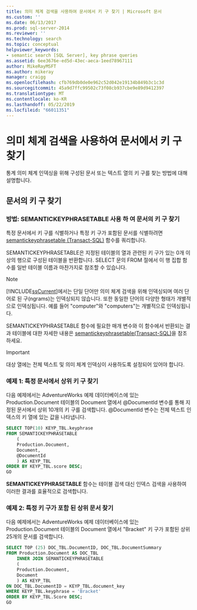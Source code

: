 ```yaml
---
title: 의미 체계 검색을 사용하여 문서에서 키 구 찾기 | Microsoft 문서
ms.custom: ''
ms.date: 06/13/2017
ms.prod: sql-server-2014
ms.reviewer: ''
ms.technology: search
ms.topic: conceptual
helpviewer_keywords:
- semantic search [SQL Server], key phrase queries
ms.assetid: 6ee3676e-ed5d-43ec-aeca-1eed78967111
author: MikeRayMSFT
ms.author: mikeray
manager: craigg
ms.openlocfilehash: cfb769db0de0e962c52d042e19134b849b3c1c3d
ms.sourcegitcommit: 45a9d7ffc99502c73f08cb937cbe9e89d9412397
ms.translationtype: MT
ms.contentlocale: ko-KR
ms.lasthandoff: 05/22/2019
ms.locfileid: "66011351"
---
```

# <a name="find-key-phrases-in-documents-with-semantic-search"></a>의미 체계 검색을 사용하여 문서에서 키 구 찾기
  통계 의미 체계 인덱싱을 위해 구성된 문서 또는 텍스트 열의 키 구를 찾는 방법에 대해 설명합니다.  
  
##  <a name="BasicsQueryKey"></a> 문서의 키 구 찾기  
  
###  <a name="howtofind"></a> 방법: SEMANTICKEYPHRASETABLE 사용 하 여 문서의 키 구 찾기  
 특정 문서에서 키 구를 식별하거나 특정 키 구가 포함된 문서를 식별하려면 [semantickeyphrasetable &#40;Transact-SQL&#41;](/sql/relational-databases/system-functions/semantickeyphrasetable-transact-sql) 함수를 쿼리합니다.  
  
 SEMANTICKEYPHRASETABLE은 지정된 테이블의 열과 관련된 키 구가 있는 0개 이상의 행으로 구성된 테이블을 반환합니다. SELECT 문의 FROM 절에서 이 행 집합 함수를 일반 테이블 이름과 마찬가지로 참조할 수 있습니다.  
  
> [!NOTE]  
>  [!INCLUDE[ssCurrent](../../includes/sscurrent-md.md)]에서는 단일 단어만 의미 체계 검색을 위해 인덱싱되며 여러 단어로 된 구(ngrams)는 인덱싱되지 않습니다. 또한 동일한 단어의 다양한 형태가 개별적으로 인덱싱됩니다. 예를 들어 "computer"와 "computers"는 개별적으로 인덱싱됩니다.  
  
 SEMANTICKEYPHRASETABLE 함수에 필요한 매개 변수와 이 함수에서 반환되는 결과 테이블에 대한 자세한 내용은 [semantickeyphrasetable&#40;Transact-SQL&#41;](/sql/relational-databases/system-functions/semantickeyphrasetable-transact-sql)을 참조하세요.  
  
> [!IMPORTANT]  
>  대상 열에는 전체 텍스트 및 의미 체계 인덱싱이 사용하도록 설정되어 있어야 합니다.  
  
###  <a name="HowToTopPhrases"></a> 예제 1: 특정 문서에서 상위 키 구 찾기  
 다음 예제에서는 AdventureWorks 예제 데이터베이스에 있는 Production.Document 테이블의 Document 열에서 @DocumentId 변수를 통해 지정된 문서에서 상위 10개의 키 구를 검색합니다. @DocumentId 변수는 전체 텍스트 인덱스의 키 열에 있는 값을 나타냅니다.  
  
```sql  
SELECT TOP(10) KEYP_TBL.keyphrase  
FROM SEMANTICKEYPHRASETABLE  
    (  
    Production.Document,  
    Document,  
    @DocumentId  
    ) AS KEYP_TBL  
ORDER BY KEYP_TBL.score DESC;  
GO  
```  
  
 **SEMANTICKEYPHRASETABLE** 함수는 테이블 검색 대신 인덱스 검색을 사용하여 이러한 결과를 효율적으로 검색합니다.  
  
###  <a name="HowToTopDocuments"></a> 예제 2: 특정 키 구가 포함 된 상위 문서 찾기  
 다음 예제에서는 AdventureWorks 예제 데이터베이스에 있는 Production.Document 테이블의 Document 열에서 "Bracket" 키 구가 포함된 상위 25개의 문서를 검색합니다.  
  
```sql  
SELECT TOP (25) DOC_TBL.DocumentID, DOC_TBL.DocumentSummary  
FROM Production.Document AS DOC_TBL  
    INNER JOIN SEMANTICKEYPHRASETABLE  
    (  
    Production.Document,  
    Document  
    ) AS KEYP_TBL  
ON DOC_TBL.DocumentID = KEYP_TBL.document_key  
WHERE KEYP_TBL.keyphrase = 'Bracket'  
ORDER BY KEYP_TBL.Score DESC;  
GO  
```  
  
  
